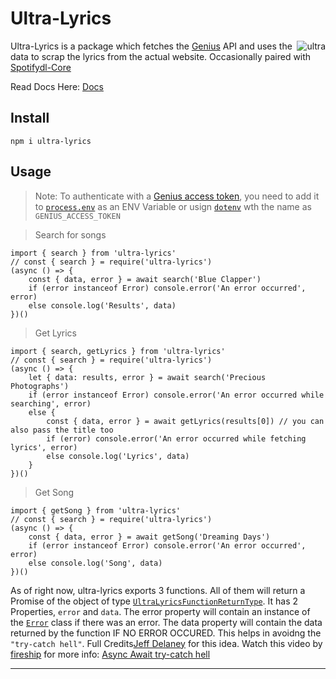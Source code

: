 # Ultra-Lyrics

<img src="https://img.icons8.com/color/96/000000/music--v2.png" alt="ultra" align="right" />

Ultra-Lyrics is a package which fetches the [Genius](https://img.icons8.com/color/144/000000/music--v2.png) API and uses the data to scrap the lyrics from the actual website. Occasionally paired with [Spotifydl-Core](https://www.npmjs.com/package/spotifydl-core)

Read Docs Here: [Docs](https://alensaito1.github.io/ultra-lyrics/)

## Install

```
npm i ultra-lyrics
```

## Usage

> Note:
> To authenticate with a [Genius access token](https://docs.genius.com/#/authentication-h1), you need to add it to [`process.env`](https://nodejs.org/dist/latest-v14.x/docs/api/process.html#process_process_env) as an ENV Variable or usign [`dotenv`](https://www.npmjs.com/package/dotenv) wth the name as `GENIUS_ACCESS_TOKEN`

> Search for songs

```TS
import { search } from 'ultra-lyrics'
// const { search } = require('ultra-lyrics')
(async () => {
    const { data, error } = await search('Blue Clapper')
    if (error instanceof Error) console.error('An error occurred', error)
    else console.log('Results', data)
})()
```

> Get Lyrics

```TS
import { search, getLyrics } from 'ultra-lyrics'
// const { search } = require('ultra-lyrics')
(async () => {
    let { data: results, error } = await search('Precious Photographs')
    if (error instanceof Error) console.error('An error occurred while searching', error)
    else {
        const { data, error } = await getLyrics(results[0]) // you can also pass the title too
        if (error) console.error('An error occurred while fetching lyrics', error)
        else console.log('Lyrics', data)
    }
})()
```

> Get Song

```TS
import { getSong } from 'ultra-lyrics'
// const { search } = require('ultra-lyrics')
(async () => {
    const { data, error } = await getSong('Dreaming Days')
    if (error instanceof Error) console.error('An error occurred', error)
    else console.log('Song', data)
})()
```

As of right now, ultra-lyrics exports 3 functions. All of them will return a Promise of the object of type [`UltraLyricsFunctionReturnType`](https://github.com/AlenSaito1/ultralife/blob/61f6e6f6d125b64d76bc81ad00a608760ab5ab72/src/Types.ts#L88). It has 2 Properties, `error` and `data`. The error property will contain an instance of the [`Error`](https://developer.mozilla.org/en-US/docs/Web/JavaScript/Reference/Global_Objects/Error) class if there was an error. The data property will contain the data returned by the function IF NO ERROR OCCURED. This helps in avoidng the `"try-catch hell"`. Full Credits[Jeff Delaney](https://github.com/codediodeio) for this idea. Watch this video by [fireship](https://www.youtube.com/channel/UCsBjURrPoezykLs9EqgamOA) for more info: [Async Await try-catch hell](https://youtu.be/ITogH7lJTyE)

---

